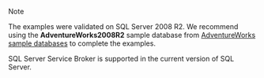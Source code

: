 > [!NOTE]
> The examples were validated on SQL Server 2008 R2. We recommend using the **AdventureWorks2008R2** sample database from [AdventureWorks sample databases](../samples/adventureworks-install-configure.md) to complete the examples.
>
>SQL Server Service Broker is supported in the current version of SQL Server.